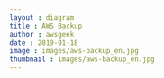```yaml
---
layout : diagram
title : AWS Backup
author : awsgeek
date : 2019-01-18
image : images/aws-backup_en.jpg
thumbnail : images/aws-backup_en.jpg
---
```

